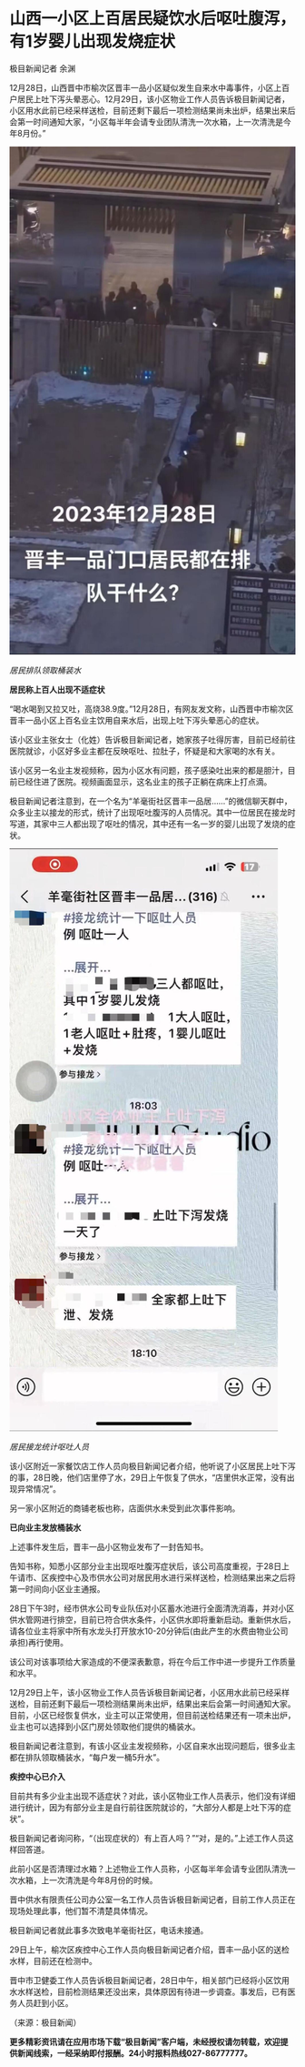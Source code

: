 # 山西一小区上百居民疑饮水后呕吐腹泻，有1岁婴儿出现发烧症状

极目新闻记者 余渊

12月28日，山西晋中市榆次区晋丰一品小区疑似发生自来水中毒事件，小区上百户居民上吐下泻头晕恶心。12月29日，该小区物业工作人员告诉极目新闻记者，小区用水此前已经采样送检，目前还剩下最后一项检测结果尚未出炉，结果出来后会第一时间通知大家，“小区每半年会请专业团队清洗一次水箱，上一次清洗是今年8月份。”

![9c5fa940664ff035a5bba26853f82334.jpg](./山西一小区上百居民疑饮水后呕吐腹泻，有1岁婴儿出现发烧症状/9c5fa940664ff035a5bba26853f82334.jpg)

_居民排队领取桶装水_

**居民称上百人出现不适症状**

“喝水喝到又拉又吐，高烧38.9度。”12月28日，有网友发文称，山西晋中市榆次区晋丰一品小区上百名业主饮用自来水后，出现上吐下泻头晕恶心的症状。

该小区业主张女士（化姓）告诉极目新闻记者，她家孩子吐得厉害，目前已经前往医院就诊，小区好多业主都在反映呕吐、拉肚子，怀疑是和大家喝的水有关。

该小区另一名业主发视频称，因为小区水有问题，孩子感染吐出来的都是胆汁，目前已经住进了医院。视频画面显示，这名业主的孩子正躺在病床上打点滴。

极目新闻记者注意到，在一个名为“羊毫街社区晋丰一品居……”的微信聊天群中，众多业主以接龙的形式，统计了出现呕吐腹泻的人员情况。其中一位居民在接龙时写道，其家中三人都出现了呕吐的情况，其中还有一名一岁的婴儿出现了发烧的症状。

![2cc3377c32a0720c39be0bbd2bb075c9.jpg](./山西一小区上百居民疑饮水后呕吐腹泻，有1岁婴儿出现发烧症状/2cc3377c32a0720c39be0bbd2bb075c9.jpg)

 _居民接龙统计呕吐人员_

该小区附近一家餐饮店工作人员向极目新闻记者介绍，他听说了小区居民上吐下泻的事，28日晚，他们店里停了水，29日上午恢复了供水，“店里供水正常，没有出现异常情况”。

另一家小区附近的商铺老板也称，店面供水未受到此次事件影响。

**已向业主发放桶装水**

上述事件发生后，晋丰一品小区物业发布了一封告知书。

告知书称，知悉小区部分业主出现呕吐腹泻症状后，该公司高度重视，于28日上午请市、区疾控中心及市供水公司对居民用水进行采样送检，检测结果出来之后将第一时间向小区业主通报。

28日下午3时，经市供水公司专业队伍对小区蓄水池进行全面清洗消毒，并对小区供水管网进行排空，目前已符合供水条件，小区供水即将重新启动。重新供水后，请各位业主将家中所有水龙头打开放水10-20分钟后(由此产生的水费由物业公司承担)再行使用。

该公司对该事项给大家造成的不便深表歉意，将在今后工作中进一步提升工作质量和水平。

12月29日上午，该小区物业工作人员告诉极目新闻记者，小区用水此前已经采样送检，目前还剩下最后一项检测结果尚未出炉，结果出来后会第一时间通知大家。目前，小区已经恢复供水，业主可以正常使用，但目前送检结果还有一项未出炉，业主也可以选择到小区门房处领取他们提供的桶装水。

极目新闻记者注意到，有该小区业主发视频称，小区自来水出现问题后，很多业主都在排队领取桶装水，“每户发一桶5升水”。

**疾控中心已介入**

目前共有多少业主出现不适症状？对此，该小区物业工作人员表示，他们没有详细进行统计，因为有部分业主是自行前往医院就诊的，“大部分人都是上吐下泻的症状”。

极目新闻记者询问称，“（出现症状的）有上百人吗？”“对，是的。”上述工作人员这样回答道。

此前小区是否清理过水箱？上述物业工作人员称，小区每半年会请专业团队清洗一次水箱，上一次清洗是今年8月份的时候。

晋中供水有限责任公司办公室一名工作人员告诉极目新闻记者，目前工作人员正在现场处理此事，他们暂不清楚具体情况。

极目新闻记者就此事多次致电羊毫街社区，电话未接通。

29日上午，榆次区疾控中心工作人员向极目新闻记者介绍，晋丰一品小区的送检水样，目前还在检测中。

晋中市卫健委工作人员告诉极目新闻记者，28日中午，相关部门已经将小区饮用水水样送检，目前检测结果还没出来，具体原因有待进一步调查。事发后，已有医务人员赶到小区。

（来源：极目新闻）

**更多精彩资讯请在应用市场下载“极目新闻”客户端，未经授权请勿转载，欢迎提供新闻线索，一经采纳即付报酬。24小时报料热线027-86777777。**

